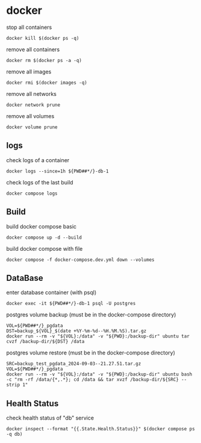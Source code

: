 
# docker

stop all containers
```shell
docker kill $(docker ps -q)
```
remove all containers
```shell
docker rm $(docker ps -a -q)
```
remove all images
```shell
docker rmi $(docker images -q)
```
remove all networks
```shell
docker network prune
```
remove all volumes
```shell
docker volume prune
```

## logs
check logs of a container
```shell
docker logs --since=1h ${PWD##*/}-db-1
```
check logs of the last build
```shell
docker compose logs
```

## Build

build docker compose basic
```shell
docker compose up -d --build 
```
build docker compose with file
```shell
docker compose -f docker-compose.dev.yml down --volumes
```

## DataBase

enter database container (with psql)
```shell
docker exec -it ${PWD##*/}-db-1 psql -U postgres
```
postgres volume backup (must be in the docker-compose directory)
```shell
VOL=${PWD##*/}_pgdata
DST=backup_${VOL}_$(date +%Y-%m-%d--%H.%M.%S).tar.gz
docker run --rm -v "${VOL}:/data" -v "${PWD}:/backup-dir" ubuntu tar cvzf /backup-dir/${DST} /data
```
postgres volume restore (must be in the docker-compose directory)
```shell
SRC=backup_test_pgdata_2024-09-03--21.27.51.tar.gz
VOL=${PWD##*/}_pgdata
docker run --rm -v "${VOL}:/data" -v "${PWD}:/backup-dir" ubuntu bash -c "rm -rf /data/{*,.*}; cd /data && tar xvzf /backup-dir/${SRC} --strip 1"
```

## Health Status

check health status of "db" service
```shell
docker inspect --format "{{.State.Health.Status}}" $(docker compose ps -q db)
```








